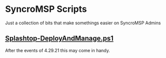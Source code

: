 # SyncroMSP Scripts
Just a collection of bits that make somethings easier on SyncroMSP Admins

## [Splashtop-DeployAndManage.ps1](https://github.com/peetinc/AdminScripts/blob/main/SyncroMSP/Splashtop-DeployAndManage.ps1)
After the events of 4.29.21 this may come in handy.

